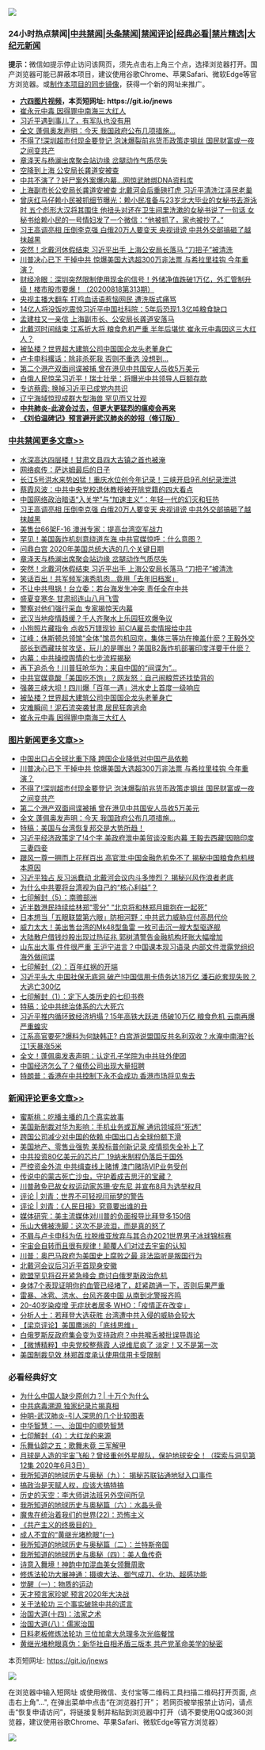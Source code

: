 ![](https://raw.githubusercontent.com/fqnews/bnews/master/64photo/fqnews-qr.jpg)

<div id="tt">
<h3>24小时热点禁闻|<a href="#%E4%B8%AD%E5%85%B1%E7%A6%81%E9%97%BB%E6%9B%B4%E5%A4%9A%E6%96%87%E7%AB%A0">中共禁闻</a>|<a href="#%E5%9B%BE%E7%89%87%E6%96%B0%E9%97%BB%E6%9B%B4%E5%A4%9A%E6%96%87%E7%AB%A0">头条禁闻</a>|<a href="#%E6%96%B0%E9%97%BB%E8%AF%84%E8%AE%BA%E6%9B%B4%E5%A4%9A%E6%96%87%E7%AB%A0">禁闻评论|<a href="#%E5%BF%85%E7%9C%8B%E7%BB%8F%E5%85%B8%E5%A5%BD%E6%96%87">经典必看|<a href="/video.md#%E7%A6%81%E7%89%87%E7%B2%BE%E9%80%89">禁片精选</a>|<a href="https://github.com/fqnews/djy/blob/master/gb/nf1351518.md#1">大纪元新闻</a></h3>
<div><b>提示：</b>微信如提示停止访问该网页，须先点击右上角三个点，选择浏览器打开。国产浏览器可能已屏蔽本项目，建议使用谷歌Chrome、苹果Safari、微软Edge等官方浏览器。或<a href="https://github.com/fqnews/bnews/blob/master/%E5%88%B6%E4%BD%9Cgit%E7%A6%81%E9%97%BB%E9%95%9C%E5%83%8F.md">制作本项目的同步镜像</a>，获得一个新的网址来推广。</div>
<ul>
<li><b><a href="http://d1.bdrive.tk/64.mp4" target="_blank">六四图片视频</a>，本页短网址: https://git.io/jnews</b></li>
<li><a href="/cbnews/20200818/1381910.md">崔永元中毒 因得罪中南海三大红人</a></li>
<li><a href="/bannedvideo/20200818/1381808.md">习近平遇到事儿了，有军队也没有用</a></li>
<li><a href="/topimagenews/20200818/1381813.md">全文 蓬佩奥发声明：今天 我国政府公布几项措施…</a></li>
<li><a href="/topimagenews/20200818/1382108.md">不得了!深圳超市付现金要登记 泡沫爆裂前兆货币政策走钢丝 国民财富或一夜之间变共产</a></li>
<li><a href="/cbnews/20200818/1382077.md">章泽天与杨澜出席聚会站边缘 岔腿动作气质尽失</a></li>
<li><a href="/cnnews/20200818/1382050.md">空降到上海 公安局长龚道安被查 </a></li>
<li><a href="/cbnews/20200818/1381819.md">中共不演了？奸尸案外案爆内幕…网惊武肺绑DNA资料库</a></li>
<li><a href="/comments/20200818/1381989.md">上海副市长公安局长龚道安被查 北戴河会后重磅打虎 习近平清洗江泽民老巢</a></li>
<li><a href="/comments/20200818/1381982.md">曾庆红马仔赖小民被抓细节曝光：赖小民准备与23岁北大毕业的女秘书去游泳时 五个彪形大汉将其围住 他扭头对还在卫生间里洗漱的女秘书说了一句话 女秘书给赖小民的一号情妇发了一个微信：“他被抓了，家也被抄了。”</a></li>
<li><a href="/cbnews/20200818/1382159.md">习王高调亮相 压倒李克强 白俄20万人要变天 央视诽谤 中共外交部搞砸了越抹越黑</a></li>
<li><a href="/cbnews/20200818/1382056.md">突然！北戴河休假结束 习近平出手 上海公安局长落马 “刀把子”被清洗</a></li>
<li><a href="/topimagenews/20200818/1382205.md">川普决心已下 干掉中共 惊爆美国大选超300万非法票 与希拉里挂钩 今年重演？</a></li>
<li><a href="/bannedvideo/20200818/1382008.md">财经冷眼：深圳突然限制使用现金的信号！外储净值跌破1万亿，外汇管制升级！楼市股市要爆！（20200818第313期）</a></li>
<li><a href="/cbnews/20200818/1381825.md">央视主播大翻车 打鸡血话语惹恼网民 遭洗版式痛骂</a></li>
<li><a href="/cbnews/20200818/1381824.md">14亿人将没饭吃震惊习近平中国社科院：5年后恐现1.3亿吨粮食缺口</a></li>
<li><a href="/comments/20200818/1382033.md">孟建柱又一亲信 上海副市长、公安局长龚道安落马</a></li>
<li><a href="/cnnews/20200819/1382226.md">北戴河时间结束 江系折大将 粮食危机严重 半年后堪忧 崔永元中毒因这三大红人？</a></li>
<li><a href="/cbnews/20200818/1381912.md">被坠楼？世界超大建筑公司中国国企龙头老董身亡</a></li>
<li><a href="/cnnews/20200818/1381943.md">卢卡申科撂话：除非杀死我 否则不重选 没想到…</a></li>
<li><a href="/topimagenews/20200818/1381909.md">第二个港产双面间谍被捕 曾在港见中共国安人员收5万美元</a></li>
<li><a href="/taiwannews/20200818/1382211.md">白俄人民惊呆习近平！瑞士壮举：将曝光中共领导人巨额存款</a></li>
<li><a href="/headline/20200818/1381884.md">专访蔡霞: 换掉习近平已成党内共识</a></li>
<li><a href="/cnnews/20200818/1382084.md">辽宁海域惊现成群大型海兽 罕见而又壮观</a></li>
<li><b><a href="/comments/20200211/1275071.md" target="_blank">中共肺炎-此波会过去，但更大更猛烈的瘟疫会再来</a></b></li>
<li><b><a href="/comments/20200207/1272816.md" target="_blank">《刘伯温碑记》预言避开武汉肺炎的妙招（修订版）</a></b></li>
</ul>
</div>

<div class="catlist">
<h3><a href="/cbnews/" target="_blank">中共禁闻</a><span><a href="/cbnews/" target="_blank" rel="nofollow">更多文章>></a></span></h3>
<ul>
<li><a href="/cbnews/20200819/1382325.md" target="_blank">水深高达四层楼！甘肃文县四大古镇之首也被淹</a></li>
<li><a href="/cbnews/20200819/1382291.md" target="_blank">网络疯传：萨达姆最后的日子</a></li>
<li><a href="/cbnews/20200819/1382290.md" target="_blank">长江5号洪水来势凶猛！重庆水位创今年记录！三峡开启9孔创纪录泄洪</a></li>
<li><a href="/cbnews/20200818/1382204.md" target="_blank">蔡霞风波：中共中央党校退休教授被开除党籍的四大看点</a></li>
<li><a href="/cbnews/20200818/1382186.md" target="_blank">中国网络政治暗语“入关学”与“加速主义”：年轻一代的幻灭和狂热</a></li>
<li><a href="/cbnews/20200818/1382159.md" target="_blank">习王高调亮相 压倒李克强 白俄20万人要变天 央视诽谤 中共外交部搞砸了越抹越黑</a></li>
<li><a href="/cbnews/20200818/1382110.md" target="_blank">美售台66架F-16 澳洲专家：提高台湾空军战力</a></li>
<li><a href="/cbnews/20200818/1382109.md" target="_blank">罕见！美国轰炸机刻意绕道东海 中共官媒惊呼：什么意图？</a></li>
<li><a href="/cbnews/20200818/1382078.md" target="_blank">问鼎白宫 2020年美国总统大选的几个关键日期</a></li>
<li><a href="/cbnews/20200818/1382077.md" target="_blank">章泽天与杨澜出席聚会站边缘 岔腿动作气质尽失</a></li>
<li><a href="/cbnews/20200818/1382056.md" target="_blank">突然！北戴河休假结束 习近平出手 上海公安局长落马 “刀把子”被清洗</a></li>
<li><a href="/cbnews/20200818/1382046.md" target="_blank">笑话百出！共军频军演秀肌肉…竟用「去年旧档案」</a></li>
<li><a href="/cbnews/20200818/1382012.md" target="_blank">不让中共甩锅！台立委：若台海发生冲突 责任全在中共</a></li>
<li><a href="/cbnews/20200818/1382000.md" target="_blank">盛夏变寒冬 甘肃祁连山八月飞雪</a></li>
<li><a href="/cbnews/20200818/1381983.md" target="_blank">警察对他们强行采血 专家揭惊天内幕</a></li>
<li><a href="/cbnews/20200818/1381976.md" target="_blank">武汉当地疫情趋缓？千人齐聚水上乐园狂欢爆争议</a></li>
<li><a href="/cbnews/20200818/1381967.md" target="_blank">小狗照片藏指令 点收5万镁现钞 前CIA雇员卖情报给中共</a></li>
<li><a href="/cbnews/20200818/1381962.md" target="_blank">江峰：休斯顿总领馆“全体”馆员包机回京，集体三等功在掩盖什麽？王毅外交部长到西藏扶贫攻坚，玩儿的是哪出？美国B2轰炸机部署印度洋要干什麽？</a></li>
<li><a href="/cbnews/20200818/1381956.md" target="_blank">内幕：中共操控舆情的七步流程揭秘</a></li>
<li><a href="/cbnews/20200818/1381938.md" target="_blank">再下追杀令！川普狂呛华为：来自中国的“间谍为”…</a></li>
<li><a href="/cbnews/20200818/1381937.md" target="_blank">中共官媒竟酸「美国吃不饱」？网友怒：自己闹粮荒还找垫背的</a></li>
<li><a href="/cbnews/20200818/1381936.md" target="_blank">强袭三峡大坝！四川爆「百年一遇」洪水史上首度一级响应</a></li>
<li><a href="/cbnews/20200818/1381912.md" target="_blank">被坠楼？世界超大建筑公司中国国企龙头老董身亡</a></li>
<li><a href="/cbnews/20200818/1381911.md" target="_blank">灾难瞬间！泥石流突袭甘肃 居民狂奔逃命</a></li>
<li><a href="/cbnews/20200818/1381910.md" target="_blank">崔永元中毒 因得罪中南海三大红人</a></li>

</ul>
</div>
<div class="catlist">
<h3><a href="/topimagenews/" target="_blank">图片新闻</a><span><a href="/topimagenews/" target="_blank" rel="nofollow">更多文章>></a></span></h3>
<ul>
<li><a href="/topimagenews/20200819/1382271.md" target="_blank">中国出口占全球比重下降 跨国企业降低对中国产品依赖</a></li>
<li><a href="/topimagenews/20200818/1382205.md" target="_blank">川普决心已下 干掉中共 惊爆美国大选超300万非法票 与希拉里挂钩 今年重演？</a></li>
<li><a href="/topimagenews/20200818/1382108.md" target="_blank">不得了!深圳超市付现金要登记 泡沫爆裂前兆货币政策走钢丝 国民财富或一夜之间变共产</a></li>
<li><a href="/topimagenews/20200818/1381909.md" target="_blank">第二个港产双面间谍被捕 曾在港见中共国安人员收5万美元</a></li>
<li><a href="/topimagenews/20200818/1381813.md" target="_blank">全文 蓬佩奥发声明：今天 我国政府公布几项措施…</a></li>
<li><a href="/comments/20200818/1381765.md" target="_blank">特稿：美国与台湾恢复邦交是大势所趋！</a></li>
<li><a href="/topimagenews/20200817/1381657.md" target="_blank">习近平经济政策定了!4个字 美政府泄中美贸谈没影内幕 王毅去西藏!因赔印度三妻四妾</a></li>
<li><a href="/topimagenews/20200817/1381618.md" target="_blank">跟风一尊一拥而上花样百出 高官泄:中国金融危机免不了 揭秘中国粮食危机根本原因</a></li>
<li><a href="/topimagenews/20200817/1381596.md" target="_blank">习近平独占 反习派蠢动 北戴河会议内斗多惨烈？ 揭秘兴风作浪者老底</a></li>
<li><a href="/comments/20200817/1381382.md" target="_blank">为什么中共要将台湾视为自己的“核心利益”？</a></li>
<li><a href="/comments/20200817/1381339.md" target="_blank">七印解封（5）：南赡部洲</a></li>
<li><a href="/topimagenews/20200817/1381336.md" target="_blank">近半数港民持续给林郑“零分” “北京将和林郑月娥抱在一起死”</a></li>
<li><a href="/topimagenews/20200817/1381285.md" target="_blank">日本想当「五眼联盟第六眼」防相河野：中共武力威胁应付高昂代价</a></li>
<li><a href="/topimagenews/20200817/1381273.md" target="_blank">威力太大！美出售台湾的Mk48型鱼雷 一枚可击沉一艘大型驱逐舰</a></li>
<li><a href="/topimagenews/20200817/1381243.md" target="_blank">大陆散户借钱炒股出现过热征兆 郭树清警告金融机构坏账大幅增加</a></li>
<li><a href="/topimagenews/20200817/1381204.md" target="_blank">山东出大事 件件很严重 王沪宁进言？中国课本现习语录 内部文件泄露党组织海外做间谍</a></li>
<li><a href="/comments/20200816/1381045.md" target="_blank">七印解封（2）：百年红祸的开端</a></li>
<li><a href="/topimagenews/20200816/1381029.md" target="_blank">习近平头大 中国社保无底洞 破产!中国信用卡债务达18万亿 潘石屹套现失败？大逃亡300亿</a></li>
<li><a href="/comments/20200816/1381021.md" target="_blank">七印解封（1）：定下人类历史的七印书卷</a></li>
<li><a href="/comments/20200816/1380926.md" target="_blank">特稿：论中共统治体系的六大死穴</a></li>
<li><a href="/topimagenews/20200815/1380626.md" target="_blank">习近平推内循环致经济坍塌？15年高铁大跃进 债破10万亿 粮食危机 云南再爆严重蝗灾</a></li>
<li><a href="/topimagenews/20200815/1380299.md" target="_blank">江系高官要死?爆料为何缺韩正? 白宫游说盟国反共名利双收？水淹中南海?长江1天暴涨5米</a></li>
<li><a href="/topimagenews/20200814/1379988.md" target="_blank">全文！蓬佩奥发表声明：认定孔子学院为中共驻外使团</a></li>
<li><a href="/topimagenews/20200814/1379794.md" target="_blank">中国经济怎么了？催债公司出现大量招聘</a></li>
<li><a href="/topimagenews/20200814/1379773.md" target="_blank">特朗普：香港在中共控制下永不会成功 香港市场将见鬼去</a></li>

</ul>
</div>
<div class="catlist">
<h3><a href="/comments/" target="_blank">新闻评论</a><span><a href="/comments/" target="_blank" rel="nofollow">更多文章>></a></span></h3>
<ul>
<li><a href="/comments/20200819/1382322.md" target="_blank">蜜斯桃：吃播主播的几个真实故事</a></li>
<li><a href="/comments/20200819/1382319.md" target="_blank">美国新制裁对华为影响：手机业务或瓦解 通讯领域将“死透”</a></li>
<li><a href="/comments/20200819/1382318.md" target="_blank">跨国公司减少对中国的依赖 中国出口占全球份额下滑</a></li>
<li><a href="/comments/20200819/1382313.md" target="_blank">美国地产、零售业强势 美股标普创新记录 疫情损失全补上了</a></li>
<li><a href="/comments/20200819/1382312.md" target="_blank">中共投资80亿美元的芯片厂 19纳米制程仍落后于国外</a></li>
<li><a href="/comments/20200819/1382311.md" target="_blank">严控资金外流 中共缉查线上赌博 澳门赌场VIP业务受创</a></li>
<li><a href="/comments/20200819/1382295.md" target="_blank">传说中的蒙古死亡沙虫，守护着成吉思汗的宝藏？</a></li>
<li><a href="/comments/20200819/1382288.md" target="_blank">川普赦免已故女权运动家苏珊·安东尼  并宣布8月为选举权月</a></li>
<li><a href="/comments/20200819/1382282.md" target="_blank">评论 | 刘青：世界不可轻视闫丽梦的警告</a></li>
<li><a href="/comments/20200819/1382281.md" target="_blank">评论 | 刘青：《人民日报》究竟要出谁的丑</a></li>
<li><a href="/comments/20200819/1382278.md" target="_blank">媒体研究：美主流媒体对川普的负面报导比拜登多150倍</a></li>
<li><a href="/comments/20200819/1382268.md" target="_blank">乐山大佛被洗脚：这次不是流泪，而是真的怒了</a></li>
<li><a href="/comments/20200819/1382254.md" target="_blank">不屑与卢卡申科为伍 拉脱维亚放弃与其合办2021世界男子冰球锦标赛</a></li>
<li><a href="/comments/20200819/1382231.md" target="_blank">宇宙会自转而且很有规律！颠覆人们对过去宇宙的认知</a></li>
<li><a href="/comments/20200819/1382223.md" target="_blank">川普：奥巴马政府为美国史上腐败之最 非法监听是叛国行为</a></li>
<li><a href="/comments/20200818/1382209.md" target="_blank">北戴河会议后习近平首现身安徽</a></li>
<li><a href="/comments/20200818/1382208.md" target="_blank">欧盟罕见将召开紧急峰会 商讨白俄罗斯政治危机</a></li>
<li><a href="/comments/20200818/1382184.md" target="_blank">身体7个表现证明你的血管已经堵了，赶紧疏通一下，否则后果严重</a></li>
<li><a href="/comments/20200818/1382163.md" target="_blank">雷暴、冰雹、洪水、台风齐袭中国 从南到北警报齐鸣</a></li>
<li><a href="/comments/20200818/1382162.md" target="_blank">20-40岁染疫增 无症状者居多 WHO：「疫情正在改变」</a></li>
<li><a href="/comments/20200818/1382139.md" target="_blank">分析人士：若拜登大选获胜 台湾遭中共入侵的威胁会较大</a></li>
<li><a href="/comments/20200818/1382131.md" target="_blank">【梁京评论】美国鹰派的「底线思维」</a></li>
<li><a href="/comments/20200818/1382060.md" target="_blank">白俄罗斯反政府集会变为支持政府？中共喉舌被批误导舆论</a></li>
<li><a href="/comments/20200818/1382057.md" target="_blank">【微博精粹】中央党校整蔡霞 人说维尼疯了 淡定！又不是第一次</a></li>
<li><a href="/comments/20200818/1382053.md" target="_blank">美国制裁见效 林郑首度承认使用信用卡受限制</a></li>

</ul>
</div>

<div class="catlist">
<h3>必看经典好文</h3>
<ul>
<li><a href="/ssgc/20200715/1360940.md" target="_blank">为什么中国人缺少原创力？| 十万个为什么</a></li>
<li><a href="/ccpdope/20200412/1311165.md" target="_blank">中共病毒溯源 独家纪录片揭真相</a></li>
<li><a href="/comments/20200620/1347687.md" target="_blank">仲明-武汉肺炎-引人深思的几个比较图表</a></li>
<li><a href="/comments/20200605/1340202.md" target="_blank">中华智慧：一、治国中的顺势智慧</a></li>
<li><a href="/comments/20200816/1381060.md" target="_blank">七印解封（4）：大红龙的来源</a></li>
<li><a href="/tculture/20170715/791820.md" target="_blank">乐舞仙踪之五：歌舞未竟 三军解甲</a></li>
<li><a href="/comments/20200712/1359456.md" target="_blank">月球是人造的宇宙飞船？曾经重创外星舰队，保护地球安全！（探索与洞见第12集 2020年6月3日）</a></li>
<li><a href="/topimagenews/20180325/919134.md" target="_blank">我所知道的地球历史与奥秘（九）： 揭秘苏联钻通地狱入口事件</a></li>
<li><a href="/comments/20200814/1379994.md" target="_blank">搞政治是天赋人权，应该大搞特搞</a></li>
<li><a href="/tculture/20121025/73064.md" target="_blank">历史的天空：李大师讲法班另外空间所见</a></li>
<li><a href="/cbnews/20171115/856086.md" target="_blank">我所知道的地球历史与奥秘篇（六）：水晶头骨</a></li>
<li><a href="/comments/20180804/981524.md" target="_blank">魔鬼在统治着我们的世界(22)：恐怖主义</a></li>
<li><a href="/bookwiki/20171120/858084.md" target="_blank">《共产主义的终极目的》</a></li>
<li><a href="/lifebaike/20200527/1334909.md" target="_blank">成人不宜的“黄继光堵枪眼”(一)</a></li>
<li><a href="/tculture/xiulian/20170614/774347.md" target="_blank">我所知道的地球历史与奥秘篇（二）：兰特斯帝国</a></li>
<li><a href="/tculture/xiulian/20170729/799172.md" target="_blank">我所知道的地球历史与奥秘（四）：美人鱼传奇</a></li>
<li><a href="/topimagenews/20170208/656009.md" target="_blank">诗意入舞境！神韵中加混血美女领舞周歌</a></li>
<li><a href="/comments/20191203/1234383.md" target="_blank">修炼法轮功大展神通：摄魂大法、御气成刀、化功、超感功能</a></li>
<li><a href="/comments/20200810/1377609.md" target="_blank">觉醒（一）：物质的运动</a></li>
<li><a href="/topimagenews/20200513/1327828.md" target="_blank">天才预言家珍妮 预言2020年大决战</a></li>
<li><a href="/cbnews/20200703/1354907.md" target="_blank">关于法轮功 三个事实破除中共的谎言</a></li>
<li><a href="/cbnews/20180320/916962.md" target="_blank">治国大道(十四)：法家之术</a></li>
<li><a href="/cbnews/20190424/914482.md" target="_blank">治国大道(八)：儒家治国</a></li>
<li><a href="/comments/20200531/1337359.md" target="_blank">日料老板修炼法轮功 三位加拿大总理多次光临餐馆</a></li>
<li><a href="/lifebaike/20180921/1001174.md" target="_blank">黄继光堵枪眼真伪：新华社自相矛盾三版本 共产党革命美学的秘密</a></li>

</ul>
</div>

本页短网址: https://git.io/jnews

![](https://raw.githubusercontent.com/fqnews/bnews/master/64photo/fqnews-qr.jpg)

在浏览器中输入短网址 或使用微信、支付宝等二维码工具扫描二维码打开页面, 点击右上角"...", 在弹出菜单中点击“在浏览器打开”； 若网页被举报禁止访问，请点击“恢复申请访问”，将链接复制并粘贴到浏览器中打开（请不要使用QQ或360浏览器，建议使用谷歌Chrome、苹果Safari、微软Edge等官方浏览器）

![](https://raw.githubusercontent.com/fqnews/bnews/master/64photo/wx.jpg)